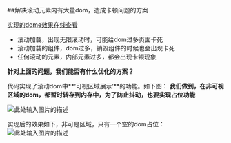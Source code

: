 

##解决滚动元素内有大量dom，造成卡顿问题的方案

[实现的dome效果在线查看][1]


 - 滚动加载，出现无限滚动时，可能给dom过多页面卡死
 - 滚动加载的组件，dom过多，销毁组件的时候也会出现卡死
 - 任何滚动的元素，内部元素过多，都会出现卡顿现象


**针对上面的问题，我们能否有什么优化的方案？**

代码实现了滚动dom中**‘可视区域展示’**的功能。如下图：
**我们做到，在非可视区域的dom，都暂时转存到内存中，为了防止抖动，也要实现占位功能**

![此处输入图片的描述][2]

实现后的效果如下，非可是区域，只有一个空的dom占位：
![此处输入图片的描述][3]


  [1]: http://g1024.top/vue-smart-scroll/example/index.html
  [2]: http://7xqd2y.com1.z0.glb.clouddn.com/keshi.jpg
  [3]: http://7xqd2y.com1.z0.glb.clouddn.com/gundong.gif
